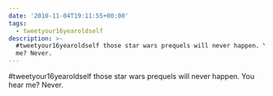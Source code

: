 ```yaml
---
date: '2010-11-04T19:11:55+00:00'
tags:
  - tweetyour16yearoldself
description: >-
  #tweetyour16yearoldself those star wars prequels will never happen. You hear
  me? Never.
---
```

#tweetyour16yearoldself those star wars prequels will never happen. You hear me? Never.
